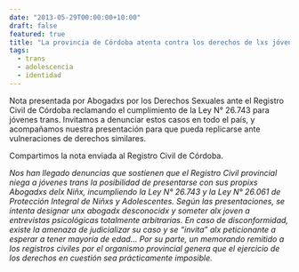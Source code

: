 ```yaml
---
date: "2013-05-29T00:00:00+10:00"
draft: false
featured: true
title: "La provincia de Córdoba atenta contra los derechos de lxs jóvenes trans reconocidos en la Ley de Identidad de Género"
tags:
  - trans
  - adolescencia
  - identidad
---
```


Nota presentada por Abogadxs por los Derechos Sexuales ante el Registro Civil de Córdoba reclamando el cumplimiento de la Ley N° 26.743 para jóvenes trans. Invitamos a denunciar estos casos en todo el país, y acompañamos nuestra presentación para que pueda replicarse ante vulneraciones de derechos similares.

Compartimos la nota enviada al Registro Civil de Córdoba.

*Nos han llegado denuncias que sostienen que el Registro Civil provincial niega a jóvenes trans la posibilidad de presentarse con sus propixs Abogadxs delx Niñx, incumpliendo la Ley N° 26.743 y la Ley N° 26.061 de Protección Integral de Niñxs y Adolescentes. Según las presentaciones, se intenta designar unx abogadx desconocidx y someter alx joven a entrevistas psicológicas totalmente arbitrarias. En caso de disconformidad, existe la amenaza de judicializar su caso y se “invita” alx peticionante a esperar a tener mayoría de edad… Por su parte, un memorando remitido a los registros civiles por el organismo provincial genera que el ejercicio de los derechos en cuestión sea prácticamente imposible.*